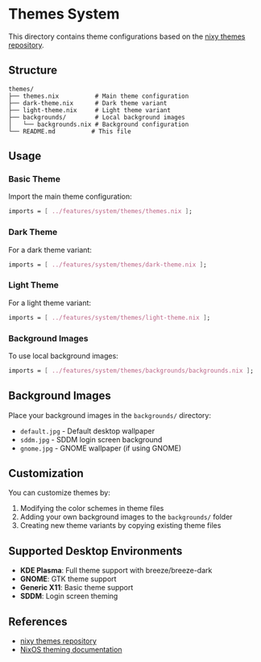 # Themes System

This directory contains theme configurations based on the [nixy themes repository](https://github.com/anotherhadi/nixy/tree/main/themes).

## Structure

```
themes/
├── themes.nix          # Main theme configuration
├── dark-theme.nix      # Dark theme variant
├── light-theme.nix     # Light theme variant
├── backgrounds/        # Local background images
│   └── backgrounds.nix # Background configuration
└── README.md          # This file
```

## Usage

### Basic Theme
Import the main theme configuration:
```nix
imports = [ ../features/system/themes/themes.nix ];
```

### Dark Theme
For a dark theme variant:
```nix
imports = [ ../features/system/themes/dark-theme.nix ];
```

### Light Theme
For a light theme variant:
```nix
imports = [ ../features/system/themes/light-theme.nix ];
```

### Background Images
To use local background images:
```nix
imports = [ ../features/system/themes/backgrounds/backgrounds.nix ];
```

## Background Images

Place your background images in the `backgrounds/` directory:
- `default.jpg` - Default desktop wallpaper
- `sddm.jpg` - SDDM login screen background
- `gnome.jpg` - GNOME wallpaper (if using GNOME)

## Customization

You can customize themes by:
1. Modifying the color schemes in theme files
2. Adding your own background images to the `backgrounds/` folder
3. Creating new theme variants by copying existing theme files

## Supported Desktop Environments

- **KDE Plasma**: Full theme support with breeze/breeze-dark
- **GNOME**: GTK theme support
- **Generic X11**: Basic theme support
- **SDDM**: Login screen theming

## References

- [nixy themes repository](https://github.com/anotherhadi/nixy/tree/main/themes)
- [NixOS theming documentation](https://nixos.wiki/wiki/GTK)
